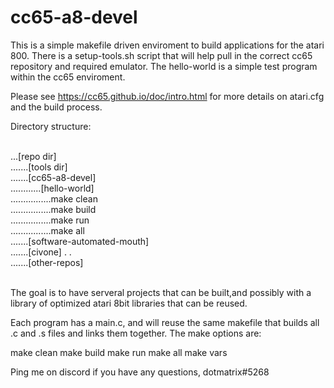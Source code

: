 # cc65-a8-devel

This is a simple makefile driven enviroment to build applications for the atari 800. There is a setup-tools.sh script that will help pull in the correct cc65 repository and required emulator. The hello-world is a simple test program within the cc65 enviroment.

Please see https://cc65.github.io/doc/intro.html for more details on atari.cfg and the build process.

Directory structure:

<br />
...[repo dir]<br />
.......[tools dir]<br />
.......[cc65-a8-devel]<br />
............[hello-world]<br />
................make clean<br />
................make build<br />
................make run<br />
................make all<br />
.......[software-automated-mouth]<br />
.......[civone] . . <br />
.......[other-repos]<br />
<br />

The goal is to have serveral projects that can be built,and possibly with a library of optimized atari 8bit libraries that can be reused.

Each program has a main.c, and will reuse the same makefile that builds all .c and .s files and links them together. The make options are:

make clean
make build
make run
make all
make vars

Ping me on discord if you have any questions, dotmatrix#5268

